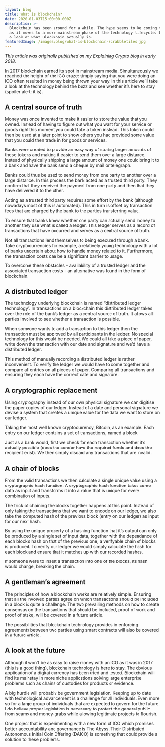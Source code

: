 ```yaml
---
layout: blog
title: What is blockchain?
date: 2020-01-03T15:00:00.000Z
description: >-
  Blockchain has been around for a while. The hype seems to be coming to an end
  as it moves to a more mainstream phase of the technology lifecycle. Lets take
  a look at what Blockchain actually is.
featuredImage: /images/blog/what-is-blockchain-scrabbletiles.jpg
---
```

_This article was originally published on my Explaining Crypto blog in early 2018._

In 2017 blockchain earned its spot in mainstream media. Simultaneously we reached the height of the ICO craze: simply saying that you were doing an ICO often resulted in money being thrown your way. In this article we’ll take a look at the technology behind the buzz and see whether it’s here to stay (spoiler alert: it is).

## A central source of truth

Money was once invented to make it easier to store the value that you owned. Instead of having to figure out what you want for your service or goods right this moment you could take a token instead. This token could then be used at a later point to show others you had provided some value that you could then trade in for goods or services.

Banks were created to provide an easy way of storing larger amounts of these tokens and making it easier to send them over a large distance. Instead of physically shipping a large amount of money one could bring it to a bank and have the bank send a cheque by mail or telegraph.

Banks could thus be used to send money from one party to another over a large distance. In this process the bank acted as a trusted third party. They confirm that they received the payment from one party and then that they have delivered it to the other.

Acting as a trusted third party requires some effort by the bank (although nowadays most of this is automated). This in turn is offset by transaction fees that are charged by the bank to the parties transferring value.

To ensure that banks know whether one party can actually send money to another they use what is called a ledger. This ledger serves as a record of transactions that have occurred and serves as a central source of truth.

Not all transactions lend themselves to being executed through a bank. Take cryptocurrencies for example, a relatively young technology with a lot of banks uncertain about how to handle money  related to it. Furthermore, the transaction costs can be a significant barrier to usage. 

To overcome these obstacles - availability of a trusted ledger and the associated transaction costs - an alternative was found in the form of blockchain.

## A distributed ledger

The technology underlying blockchain is named “distributed ledger technology”. In transactions on a blockchain this distributed ledger takes over the role of the bank’s ledger as a central source of truth. It allows all parties involved to see whether a transaction is possible.

When someone wants to add a transaction to this ledger then the transaction must be approved by all participants in the ledger. No special technology for this would be needed. We could all take a piece of paper, write down the transaction with our date and signature and we’d have a distributed ledger. 

This method of manually recording a distributed ledger is rather inconvenient. To verify the ledger we would have to come together and compare all entries on all pieces of paper. Comparing all transactions and ensuring they each have the correct date and signature.

## A cryptographic replacement

Using cryptography instead of our own physical signature we can digitise the paper copies of our ledger. Instead of a date and personal signature we devise a system that creates a unique value for the data we want to store on our ledger.

Taking the most well known cryptocurrency, Bitcoin, as an example. Each entry on our ledger contains a set of transactions, named a block. 

Just as a bank would, first we check for each transaction whether it’s actually possible (does the sender have the required funds and does the recipient exist). We then simply discard any transactions that are invalid.

## A chain of blocks

From the valid transactions we then calculate a single unique value using a cryptographic hash function. A cryptographic hash function takes some data as input and transforms it into a value that is unique for every combination of inputs.

The trick of chaining the blocks together happens at this point. Instead of only taking the transactions that we want to encode on our ledger, we also take the computed hash of the previous block (entry on our ledger) as input for our next hash.

By using the unique property of a hashing function that it’s output can only be produced by a single set of input data, together with the dependance of each block’s hash on that of the previous one, a verifyable chain of blocks is produced. To verify our ledger we would simply calculate the hash for each block and ensure that it matches up with our recorded hashes. 

If someone were to insert a transaction into one of the blocks, its hash would change, breaking the chain.

##  A gentleman’s agreement

The principles of how a blockchain works are relatively simple. Ensuring that all the involved parties agree on which transactions should be included in a block is quite a challenge. The two prevailing methods on how to create consensus on the transactions that should be included, proof of work and proof of stake, will be covered in a future article.

The possibilities that blockchain technology provides in enforcing agreements between two parties using smart contracts will also be covered in a future article.

## A look at the future

Although it won’t be as easy to raise money with an ICO as it was in 2017 (this is a good thing), blockchain technology is here to stay. The obvious application of a digital currency has been tried and tested. Blockchain will find its mainstay in more niche applications solving large enterprise problems such as chains of custodies for products or evidence.

A big hurdle will probably be government legislation. Keeping up to date with technological advancement is a challenge for all individuals. Even more so for a large group of individuals that are expected to govern for the future. I do believe proper legislation is necessary to protect the general public from scams and money-grabs while allowing legitimate projects to flourish. 

One project that is experimenting with a new form of ICO which promises better accountability and governance is The Abyss. Their Distributed Autonomous Initial Coin Offering (DAICO) is something that could provide a solution to these problems.
